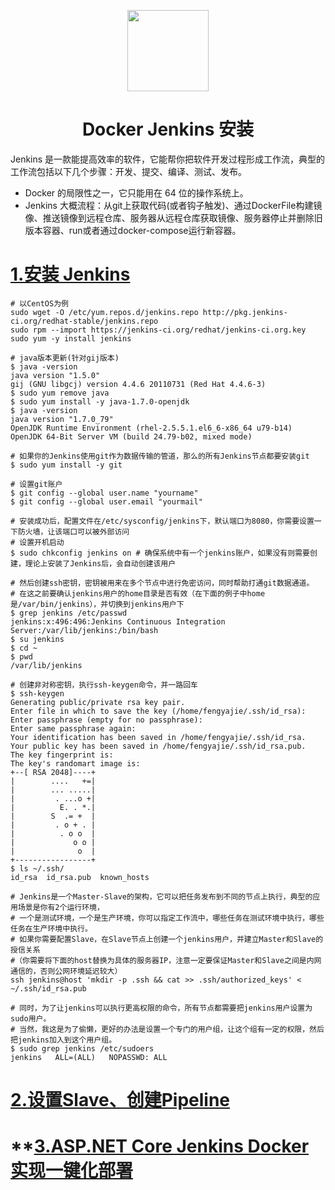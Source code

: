 
<p align="center">
<img width="130" align="center" src="img/logo.svg"/>
</p>
<h1 align="center">Docker Jenkins 安装</h1>



Jenkins 是一款能提高效率的软件，它能帮你把软件开发过程形成工作流，典型的工作流包括以下几个步骤：开发、提交、编译、测试、发布。

- Docker 的局限性之一，它只能用在 64 位的操作系统上。
- Jenkins 大概流程：从git上获取代码(或者钩子触发)、通过DockerFile构建镜像、推送镜像到远程仓库、服务器从远程仓库获取镜像、服务器停止并删除旧版本容器、run或者通过docker-compose运行新容器。


# **[1.安装 Jenkins](https://jenkins.io/doc/pipeline/tour/getting-started/)**

~~~
# 以CentOS为例
sudo wget -O /etc/yum.repos.d/jenkins.repo http://pkg.jenkins-ci.org/redhat-stable/jenkins.repo
sudo rpm --import https://jenkins-ci.org/redhat/jenkins-ci.org.key
sudo yum -y install jenkins

# java版本更新(针对gij版本)
$ java -version
java version "1.5.0"
gij (GNU libgcj) version 4.4.6 20110731 (Red Hat 4.4.6-3)
$ sudo yum remove java
$ sudo yum install -y java-1.7.0-openjdk
$ java -version
java version "1.7.0_79"
OpenJDK Runtime Environment (rhel-2.5.5.1.el6_6-x86_64 u79-b14)
OpenJDK 64-Bit Server VM (build 24.79-b02, mixed mode)

# 如果你的Jenkins使用git作为数据传输的管道，那么的所有Jenkins节点都要安装git
$ sudo yum install -y git

# 设置git账户
$ git config --global user.name "yourname"
$ git config --global user.email "yourmail"

# 安装成功后，配置文件在/etc/sysconfig/jenkins下，默认端口为8080，你需要设置一下防火墙，让该端口可以被外部访问
# 设置开机启动
$ sudo chkconfig jenkins on # 确保系统中有一个jenkins账户，如果没有则需要创建，理论上安装了Jenkins后，会自动创建该用户

# 然后创建ssh密钥，密钥被用来在多个节点中进行免密访问，同时帮助打通git数据通道。
# 在这之前要确认jenkins用户的home目录是否有效（在下面的例子中home是/var/bin/jenkins），并切换到jenkins用户下
$ grep jenkins /etc/passwd
jenkins:x:496:496:Jenkins Continuous Integration Server:/var/lib/jenkins:/bin/bash
$ su jenkins
$ cd ~
$ pwd
/var/lib/jenkins

# 创建非对称密钥，执行ssh-keygen命令，并一路回车
$ ssh-keygen
Generating public/private rsa key pair.
Enter file in which to save the key (/home/fengyajie/.ssh/id_rsa): Enter passphrase (empty for no passphrase):
Enter same passphrase again:
Your identification has been saved in /home/fengyajie/.ssh/id_rsa.
Your public key has been saved in /home/fengyajie/.ssh/id_rsa.pub.
The key fingerprint is:
The key's randomart image is:
+--[ RSA 2048]----+
|        ....   +=|
|        ... .....|
|         . ...o +|
|          E. . *.|
|        S  .= +  |
|         . o + . |
|          . o o  |
|             o o |
|              o  |
+-----------------+
$ ls ~/.ssh/
id_rsa  id_rsa.pub  known_hosts

# Jenkins是一个Master-Slave的架构，它可以把任务发布到不同的节点上执行，典型的应用场景是你有2个运行环境，
# 一个是测试环境，一个是生产环境，你可以指定工作流中，哪些任务在测试环境中执行，哪些任务在生产环境中执行。
# 如果你需要配置Slave，在Slave节点上创建一个jenkins用户，并建立Master和Slave的授信关系
#（你需要将下面的host替换为具体的服务器IP，注意一定要保证Master和Slave之间是内网通信的，否则公网环境延迟较大）
ssh jenkins@host 'mkdir -p .ssh && cat >> .ssh/authorized_keys' < ~/.ssh/id_rsa.pub

# 同时，为了让jenkins可以执行更高权限的命令，所有节点都需要把jenkins用户设置为sudo用户。
# 当然，我这是为了偷懒，更好的办法是设置一个专门的用户组，让这个组有一定的权限，然后把jenkins加入到这个用户组。
$ sudo grep jenkins /etc/sudoers
jenkins   ALL=(ALL)   NOPASSWD: ALL

~~~

# **[2.设置Slave、创建Pipeline](https://www.jianshu.com/p/b524b151d35f)**

# **[3.ASP.NET Core Jenkins Docker 实现一键化部署](https://mp.weixin.qq.com/s?__biz=MzAxMTMxMDQ3Mw==&mid=2660103306&idx=1&sn=01f8743eceb9092590b363c6ab6f4fac&chksm=803a506cb74dd97a7605503cad5c2cf049eb402f845998b39dd7ba13043a78021fd5db015082&mpshare=1&scene=23&srcid=11269lOP7TG0BhlzfkfHO1XU#rd)
